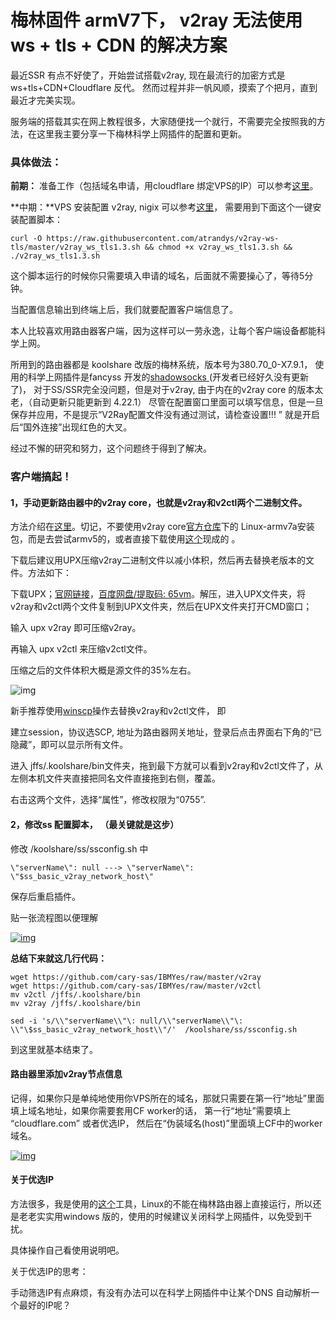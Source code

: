 # 梅林固件 armV7下， v2ray 无法使用 ws + tls + CDN 的解决方案

最近SSR 有点不好使了，开始尝试搭载v2ray, 现在最流行的加密方式是 ws+tls+CDN+Cloudflare 反代。 然而过程并非一帆风顺，摸索了个把月，直到最近才完美实现。

服务端的搭载其实在网上教程很多，大家随便找一个就行，不需要完全按照我的方法，在这里我主要分享一下梅林科学上网插件的配置和更新。 

### 具体做法：

**前期：** 准备工作（包括域名申请，用cloudflare 绑定VPS的IP）可以参考[这里](https://www.v2rayssr.com/v2raynginx.html)。

**中期：**VPS 安装配置 v2ray, nigix 可以参考[这里](https://ssr.tools/1317)， 需要用到下面这个一键安装配置脚本：

```shell
curl -O https://raw.githubusercontent.com/atrandys/v2ray-ws-tls/master/v2ray_ws_tls1.3.sh && chmod +x v2ray_ws_tls1.3.sh && ./v2ray_ws_tls1.3.sh
```

这个脚本运行的时候你只需要填入申请的域名，后面就不需要操心了，等待5分钟。 

当配置信息输出到终端上后，我们就要配置客户端信息了。 

本人比较喜欢用路由器客户端，因为这样可以一劳永逸，让每个客户端设备都能科学上网。 

所用到的路由器都是 koolshare 改版的梅林系统，版本号为380.70_0-X7.9.1， 使用的科学上网插件是fancyss 开发的[shadowsocks ](https://hq450.github.io/fancyss/)(开发者已经好久没有更新了)， 对于SS/SSR完全没问题，但是对于v2ray, 由于内在的v2ray core 的版本太老，（自动更新只能更新到 4.22.1） 尽管在配置窗口里面可以填写信息，但是一旦保存并应用，不是提示“V2Ray配置文件没有通过测试，请检查设置!!! ” 就是开启后“国外连接”出现红色的大叉。 

经过不懈的研究和努力，这个问题终于得到了解决。

### 客户端搞起！

#### 1，手动更新路由器中的v2ray core，也就是v2ray和v2ctl两个二进制文件。

方法介绍在[这里](https://github.com/hq450/fancyss/issues/1028)。切记，不要使用v2ray core[官方仓库](https://github.com/v2ray/v2ray-core/releases/tag/v4.31.0)下的 Linux-armv7a安装包，而是去尝试armv5的，或者直接下载使用[这个](https://github.com/YUMEYA/v2ray-core/releases/)现成的 。



下载后建议用UPX压缩v2ray二进制文件以减小体积，然后再去替换老版本的文件。方法如下：

下载UPX；[官网链接](https://github.com/upx/upx/releases)，[百度网盘/提取码: 65vm](https://pan.baidu.com/s/1VEdD4hyPE1RwsghSm6JRbw)。解压，进入UPX文件夹，将v2ray和v2ctl两个文件复制到UPX文件夹，然后在UPX文件夹打开CMD窗口；

   输入 upx v2ray 即可压缩v2ray。

   再输入 upx v2ctl 来压缩v2ctl文件。

   压缩之后的文件体积大概是源文件的35%左右。

![img](https://1.bp.blogspot.com/-dvo_h0uXmNY/X7YaD_UTL_I/AAAAAAAAPCA/wlpE9kBCI8UT09FKbTS6kjT7aAD7vXvNgCLcBGAsYHQ/w658-h347/QQ%25E6%2588%25AA%25E5%259C%259620201119150731.png)

新手推荐使用[winscp](https://winscp.net/eng/download.php)操作去替换v2ray和v2ctl文件， 即

   建立session，协议选SCP, 地址为路由器网关地址，登录后点击界面右下角的“已隐藏”，即可以显示所有文件。

  进入 jffs/.koolshare/bin文件夹，拖到最下方就可以看到v2ray和v2ctl文件了，从左侧本机文件夹直接把同名文件直接拖到右侧，覆盖。 

  右击这两个文件，选择“属性”，修改权限为“0755”. 



#### 2，修改ss 配置脚本， **（最关键就是这步）**

 修改 /koolshare/ss/ssconfig.sh 中 

```
\"serverName\": null ---> \"serverName\": \"$ss_basic_v2ray_network_host\"
```

保存后重启插件。



贴一张流程图以便理解

[![img](https://1.bp.blogspot.com/-t2TxAU7axVY/X7XndnDR4EI/AAAAAAAAPB0/q7hnczs7aJo1FPNWuGtt5vDZZNYEezo9gCLcBGAsYHQ/w662-h226/QQ%25E6%2588%25AA%25E5%259C%259620201119113215.png)](https://1.bp.blogspot.com/-t2TxAU7axVY/X7XndnDR4EI/AAAAAAAAPB0/q7hnczs7aJo1FPNWuGtt5vDZZNYEezo9gCLcBGAsYHQ/s1341/QQ%E6%88%AA%E5%9C%9620201119113215.png)

**总结下来就这几行代码：**

```shell
wget https://github.com/cary-sas/IBMYes/raw/master/v2ray
wget https://github.com/cary-sas/IBMYes/raw/master/v2ctl
mv v2ctl /jffs/.koolshare/bin
mv v2ray /jffs/.koolshare/bin

sed -i 's/\\"serverName\\"\: null/\\"serverName\\"\: \\"\$ss_basic_v2ray_network_host\\"/'  /koolshare/ss/ssconfig.sh 
```

到这里就基本结束了。 



#### 路由器里添加v2ray节点信息

记得，如果你只是单纯地使用你VPS所在的域名，那就只需要在第一行“地址”里面填上域名地址，如果你需要套用CF worker的话， 第一行“地址”需要填上 “cloudflare.com” 或者优选IP， 然后在“伪装域名(host)”里面填上CF中的worker域名。

[![img](https://1.bp.blogspot.com/-tzcL-Ka6Tcg/X7T7WI-LyAI/AAAAAAAAPBo/Kp931-a-FvYSjhsZ8yvTFTAvGcQFAAD7QCLcBGAsYHQ/w587-h590/QQ%25E6%2588%25AA%25E5%259C%259620201118184451.png)](https://1.bp.blogspot.com/-tzcL-Ka6Tcg/X7T7WI-LyAI/AAAAAAAAPBo/Kp931-a-FvYSjhsZ8yvTFTAvGcQFAAD7QCLcBGAsYHQ/s759/QQ%E6%88%AA%E5%9C%9620201118184451.png)





#### 关于优选IP

方法很多，我是使用的[这个](https://github.com/badafans/better-cloudflare-ip)工具，Linux的不能在梅林路由器上直接运行，所以还是老老实实用windows 版的，使用的时候建议关闭科学上网插件，以免受到干扰。 

具体操作自己看使用说明吧。 



关于优选IP的思考：

手动筛选IP有点麻烦，有没有办法可以在科学上网插件中让某个DNS 自动解析一个最好的IP呢？
